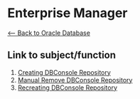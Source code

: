 # Enterprise Manager
[<-- Back to Oracle Database](https://github.com/mtemporim/Databases/tree/main/Oracle)  

## Link to subject/function  
1. [Creating DBConsole Repository]()
1. [Manual Remove DBConsole Repository](https://github.com/mtemporim/Databases/blob/main/Oracle/EM/ManualRemoveDbConsoleRepository.md)
1. [Recreating DBConsole Repository]()

